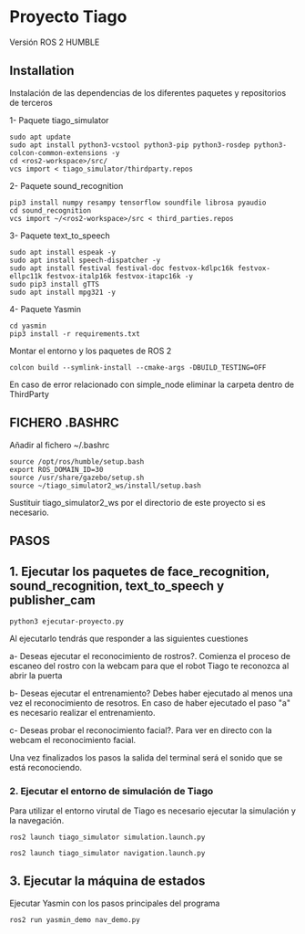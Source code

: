 # Proyecto Tiago 
Versión ROS 2 HUMBLE

## Installation

Instalación de las dependencias de los diferentes paquetes y repositorios de terceros

1- Paquete tiago_simulator
```shell
sudo apt update
sudo apt install python3-vcstool python3-pip python3-rosdep python3-colcon-common-extensions -y
cd <ros2-workspace>/src/
vcs import < tiago_simulator/thirdparty.repos
```
2- Paquete sound_recognition
```shell
pip3 install numpy resampy tensorflow soundfile librosa pyaudio
cd sound_recognition
vcs import ~/<ros2-workspace>/src < third_parties.repos
```
3- Paquete text_to_speech
```shell
sudo apt install espeak -y
sudo apt install speech-dispatcher -y
sudo apt install festival festival-doc festvox-kdlpc16k festvox-ellpc11k festvox-italp16k festvox-itapc16k -y
sudo pip3 install gTTS
sudo apt install mpg321 -y
```
4- Paquete Yasmin
```shell
cd yasmin
pip3 install -r requirements.txt
```

Montar el entorno y los paquetes de ROS 2
```shell
colcon build --symlink-install --cmake-args -DBUILD_TESTING=OFF
```
En caso de error relacionado con simple_node eliminar la carpeta dentro de ThirdParty

## FICHERO .BASHRC
Añadir al fichero ~/.bashrc
```shell
source /opt/ros/humble/setup.bash
export ROS_DOMAIN_ID=30
source /usr/share/gazebo/setup.sh
source ~/tiago_simulator2_ws/install/setup.bash
```
Sustituir tiago_simulator2_ws por el directorio de este proyecto si es necesario.

## PASOS

## 1. Ejecutar los paquetes de face_recognition, sound_recognition, text_to_speech y publisher_cam
```shell
python3 ejecutar-proyecto.py
```
Al ejecutarlo tendrás que responder a las siguientes cuestiones

a- Deseas ejecutar el reconocimiento de rostros?. Comienza 			el proceso de escaneo del rostro con la webcam para que el robot Tiago te reconozca al abrir la puerta

b- Deseas ejecutar el entrenamiento? Debes haber ejecutado al menos una vez el reconocimiento de resotros. En caso de haber ejecutado el paso "a" es necesario realizar el entrenamiento.

c- Deseas probar el reconocimiento facial?. Para ver en directo con la webcam el reconocimiento facial.

Una vez finalizados los pasos la salida del terminal será el sonido que se está reconociendo.

### 2. Ejecutar el entorno de simulación de Tiago

Para utilizar el entorno virutal de Tiago es necesario ejecutar la simulación y la navegación.
```shell
ros2 launch tiago_simulator simulation.launch.py
```
```shell
ros2 launch tiago_simulator navigation.launch.py
```

## 3. Ejecutar la máquina de estados

Ejecutar Yasmin con los pasos principales del programa

```shell
ros2 run yasmin_demo nav_demo.py
```





